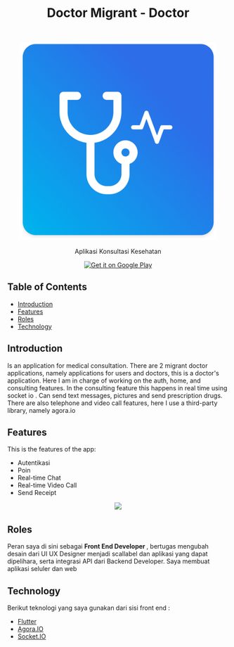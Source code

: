 <h1 align="center"> Doctor Migrant - Doctor </h1> <br>
<p align="center">
  <a>
    <img alt="GitPoint" title="GitPoint" src="https://github.com/DafaZakhulhaq27/portofolio_desc/blob/master/assets/doctor_migrant_logo.png?raw=true" width="450">
  </a>
</p>

<p align="center">
  Aplikasi Konsultasi Kesehatan
</p>

<p align="center">

  <a href="[https://play.google.com/store/apps/details?id=com.kopkarpltasaguling.kopkarplta_mobile](https://play.google.com/store/apps/details?id=com.bestada.doctormigrant_doctors)">
    <img alt="Get it on Google Play" title="Google Play" src="http://i.imgur.com/mtGRPuM.png" width="140">
  </a>
</p>

<!-- START doctoc generated TOC please keep comment here to allow auto update -->
<!-- DON'T EDIT THIS SECTION, INSTEAD RE-RUN doctoc TO UPDATE -->
## Table of Contents

- [Introduction](#introduction)
- [Features](#features)
- [Roles](#roles)
- [Technology](#technology)

<!-- END doctoc generated TOC please keep comment here to allow auto update -->

## Introduction

Is an application for medical consultation. There are 2 migrant doctor applications, namely applications for users and doctors, this is a doctor's application. Here I am in charge of working on the auth, home, and consulting features. In the consulting feature this happens in real time using socket io . Can send text messages, pictures and send prescription drugs. There are also telephone and video call features, here I use a third-party library, namely agora.io

## Features

This is the features of the app:

* Autentikasi
* Poin
* Real-time Chat
* Real-time Video Call
* Send Receipt

<p align="center">
  <img src = "https://github.com/DafaZakhulhaq27/portofolio_desc/blob/master/assets/doctor_migrant_ss.png?raw=true" width=700>
</p>

## Roles

Peran saya di sini sebagai <strong>Front End Developer </strong>, bertugas mengubah desain dari UI UX Designer menjadi scallabel dan aplikasi yang dapat dipelihara, serta integrasi API dari Backend Developer. Saya membuat aplikasi seluler dan web

## Technology
Berikut teknologi yang saya gunakan dari sisi front end  :
- [Flutter](https://flutter.dev/)
- [Agora.IO](https://www.agora.io/en/)
- [Socket.IO](https://socket.io/)
